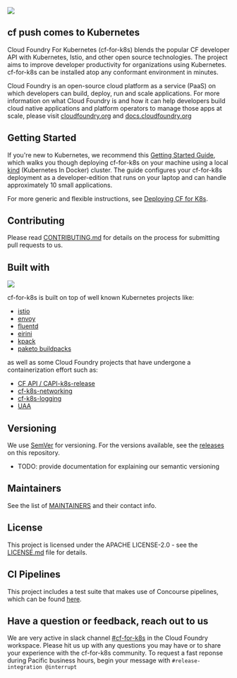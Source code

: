 ![](https://github.com/cloudfoundry/cf-for-k8s-docs/blob/main/content/docs/assets/cf-for-k8s-banner.png)

## cf push comes to Kubernetes

Cloud Foundry For Kubernetes (cf-for-k8s) blends the popular CF developer API with Kubernetes, Istio, and other open source technologies. The project aims to improve developer productivity for organizations using Kubernetes. cf-for-k8s can be installed atop any conformant environment in minutes.

Cloud Foundry is an open-source cloud platform as a service (PaaS) on which developers can build, deploy, run and scale applications. For more information on what Cloud Foundry is and how it can help developers build cloud native applications and platform operators to manage those apps at scale, please visit [cloudfoundry.org](https://cloudfoundry.org) and [docs.cloudfoundry.org](https://docs.cloudfoundry.org/)

## Getting Started
If you're new to Kubernetes, we recommend this [Getting Started Guide](https://cf-for-k8s.io/docs/), which walks you though deploying cf-for-k8s on your machine using a local [kind](https://kind.sigs.k8s.io/) (Kubernetes In Docker) cluster.  The guide configures your cf-for-k8s deployment as a developer-edition that runs on your laptop and can handle approximately 10 small applications.  

For more generic and flexible instructions, see [Deploying CF for K8s](https://cf-for-k8s.io/docs/deploying/).

## Contributing
Please read [CONTRIBUTING.md](community/CONTRIBUTING.md) for details on the process for submitting pull requests to us.

## Built with
![](https://github.com/cloudfoundry/cf-for-k8s-docs/blob/main/content/docs/assets/architecture.png)

cf-for-k8s is built on top of well known Kubernetes projects like:

- [istio](https://github.com/istio/istio)
- [envoy](https://github.com/envoyproxy/envoy) 
- [fluentd](https://www.fluentd.org/)
- [eirini](https://www.cloudfoundry.org/project-eirini/)
- [kpack](https://github.com/pivotal/kpack)
- [paketo buildpacks](https://paketo.io)

as well as some Cloud Foundry projects that have undergone a containerization effort such as:

- [CF API / CAPI-k8s-release](https://github.com/cloudfoundry/capi-k8s-release)
- [cf-k8s-networking](https://github.com/cloudfoundry/cf-k8s-networking)
- [cf-k8s-logging](https://github.com/cloudfoundry/cf-k8s-logging)
- [UAA](https://github.com/cloudfoundry/uaa)

## Versioning

We use [SemVer](https://semver.org/) for versioning. For the versions available, see the [releases](https://github.com/cloudfoundry/cf-for-k8s/releases) on this repository.

- TODO: provide documentation for explaining our semantic versioning

## Maintainers

See the list of [MAINTAINERS](community/MAINTAINERS.md) and their contact info.

## License

This project is licensed under the APACHE LICENSE-2.0 - see the [LICENSE.md](LICENSE) file for details.

## CI Pipelines

This project includes a test suite that makes use of Concourse pipelines, which can be found [here](https://release-integration.ci.cf-app.com).

## Have a question or feedback, reach out to us

We are very active in slack channel [#cf-for-k8s](https://cloudfoundry.slack.com/archives/CH9LF6V1P) in the Cloud Foundry workspace. Please hit us up with any questions you may have or to share your experience with the cf-for-k8s community. To request a fast reponse during Pacific business hours, begin your message with `#release-integration @interrupt`
